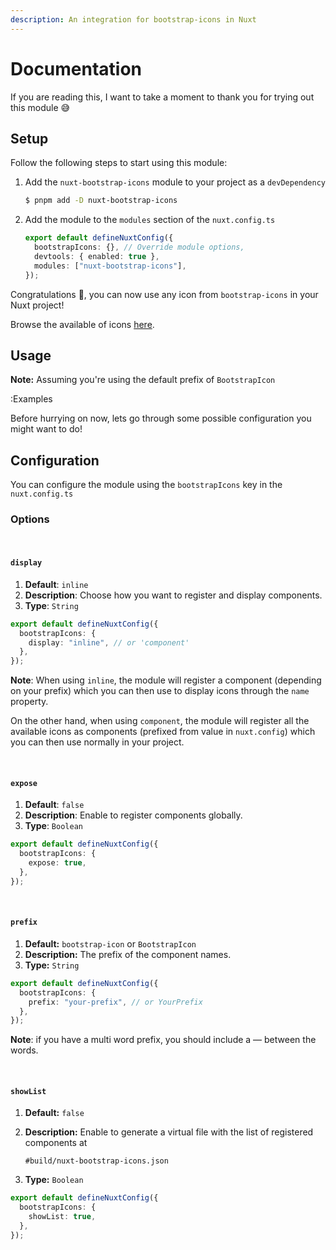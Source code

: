 ```yaml
---
description: An integration for bootstrap-icons in Nuxt
---
```


# Documentation

If you are reading this, I want to take a moment to thank you for trying out this module 😅

## Setup

Follow the following steps to start using this module:

1. Add the `nuxt-bootstrap-icons` module to your project as a `devDependency`

   ```bash
   $ pnpm add -D nuxt-bootstrap-icons
   ```

2. Add the module to the `modules` section of the `nuxt.config.ts`

   ```ts
   export default defineNuxtConfig({
     bootstrapIcons: {}, // Override module options,
     devtools: { enabled: true },
     modules: ["nuxt-bootstrap-icons"],
   });
   ```

Congratulations 🎉, you can now use any icon from `bootstrap-icons` in your Nuxt project!

Browse the available of icons [here](https://icons.getbootstrap.com/).

## Usage

**Note:** Assuming you're using the default prefix of `BootstrapIcon`

:Examples

Before hurrying on now, lets go through some possible configuration you might want to do!

## Configuration

You can configure the module using the `bootstrapIcons` key in the `nuxt.config.ts`

### Options

<br>

#### `display`

1. **Default**: `inline`
2. **Description**: Choose how you want to register and display components.
3. **Type**: `String`

```ts
export default defineNuxtConfig({
  bootstrapIcons: {
    display: "inline", // or 'component'
  },
});
```

**Note**: When using `inline`, the module will register a component (depending on your prefix) which you can then use to display icons through the `name` property.

On the other hand, when using `component`, the module will register all the available icons as components (prefixed from value in `nuxt.config`) which you can then use normally in your project.

<br>

#### `expose`

1. **Default**: `false`
2. **Description**: Enable to register components globally.
3. **Type**: `Boolean`

```ts
export default defineNuxtConfig({
  bootstrapIcons: {
    expose: true,
  },
});
```

<br>

#### `prefix`

1. **Default:** `bootstrap-icon` or `BootstrapIcon`
2. **Description:** The prefix of the component names.
3. **Type:** `String`

```ts
export default defineNuxtConfig({
  bootstrapIcons: {
    prefix: "your-prefix", // or YourPrefix
  },
});
```

**Note**: if you have a multi word prefix, you should include a &mdash; between the words.

<br>

#### `showList`

1. **Default:** `false`
2. **Description:** Enable to generate a virtual file with the list of registered components at

   `#build/nuxt-bootstrap-icons.json`

3. **Type:** `Boolean`

```ts
export default defineNuxtConfig({
  bootstrapIcons: {
    showList: true,
  },
});
```
